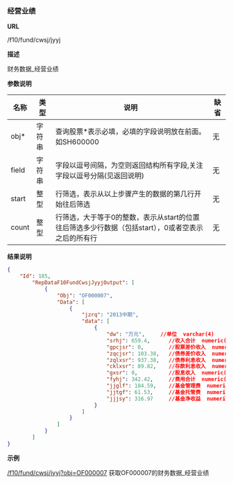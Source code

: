 
### 经营业绩 

**URL**

/f10/fund/cwsj/jyyj

**描述**

财务数据_经营业绩 

**参数说明**

|名称|类型|说明|缺省|
| -------- | -------- | -------- | -------- |
|obj\*|字符串|查询股票\*表示必填，必填的字段说明放在前面。如SH600000|无|
|field|字符串|字段以逗号间隔，为空则返回结构所有字段,关注字段以逗号分隔(见返回说明)|无|
|start|整型|行筛选，表示从以上步骤产生的数据的第几行开始往后筛选|无|
|count|整型|行筛选，大于等于0的整数，表示从start的位置往后筛选多少行数据（包括start），0或者空表示之后的所有行|无|


**结果说明**

```json
{
    "Id": 185,
        "RepDataF10FundCwsjJyyjOutput": [
            {
                "Obj": "OF000007",
                "Data": [
                    {
                        "jzrq": "2013中期",
                        "data": [
                            {
                                "dw": "万元",		//单位  varchar(4) 
                                "srhj": 659.4,		//收入合计  numeric(19,2)  
                                "gpcjsr": 0,		//股票差价收入  numeric(19,2)
                                "zqcjsr": 103.38,	//债券差价收入  numeric(19,2)
                                "zqlxsr": 937.38,	//债券利息收入  numeric(19,2)
                                "cklxsr": 89.82,	//存款利息收入  numeric(19,2) 
                                "gxsr": 0,			//股息收入  numeric(19,2)
                                "fyhj": 342.42,		//费用合计  numeric(19,2)  
                                "jjglf": 184.59,	//基金管理费  numeric(19,2)  
                                "jjtgf": 61.53,		//基金托管费  numeric(19,2)  
                                "jjjsy": 316.97		//基金净收益  numeric(19,2)
                            }
                        ]
                    }
				]
			}
   	 	]
}
```

**示例**

[/f10/fund/cwsj/jyyj?obj=OF000007]($APIHOST$/f10/fund/cwsj/jyyj?obj=OF000007)
获取OF000007的财务数据_经营业绩 
